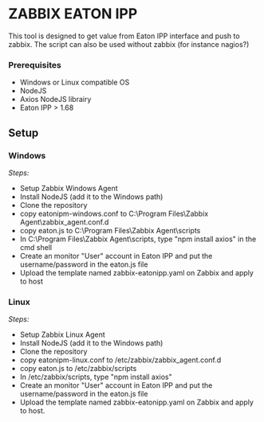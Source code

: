 # ZABBIX EATON IPP

This tool is designed to get value from Eaton IPP interface and push to zabbix. The script can also be used without zabbix (for instance nagios?)

### Prerequisites

- Windows or Linux compatible OS
- NodeJS
- Axios NodeJS librairy
- Eaton IPP > 1.68

## Setup

### Windows

_Steps:_
* Setup Zabbix Windows Agent
* Install NodeJS (add it to the Windows path)
* Clone the repository
* copy eatonipm-windows.conf to C:\Program Files\Zabbix Agent\zabbix_agent.conf.d
* copy eaton.js to C:\Program Files\Zabbix Agent\scripts
* In C:\Program Files\Zabbix Agent\scripts, type "npm install axios" in the cmd shell
* Create an monitor "User" account in Eaton IPP and put the username/password in the eaton.js file
* Upload the template named zabbix-eatonipp.yaml on Zabbix and apply to host

### Linux

_Steps:_
* Setup Zabbix Linux Agent
* Install NodeJS (add it to the Windows path)
* Clone the repository
* copy eatonipm-linux.conf to /etc/zabbix/zabbix_agent.conf.d
* copy eaton.js to /etc/zabbix/scripts
* In /etc/zabbix/scripts, type "npm install axios"
* Create an monitor "User" account in Eaton IPP and put the username/password in the eaton.js file
* Upload the template named zabbix-eatonipp.yaml on Zabbix and apply to host.